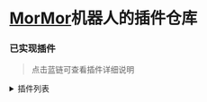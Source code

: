 # [MorMor](https://github.com/Controllerdestiny/MorMor)机器人的插件仓库


### 已实现插件

> 点击蓝链可查看插件详细说明

<Details>
<Summary>插件列表</Summary>

| 名称                                     |  插件说明           |    前置    |
|------------------------------------------|:------------------:|:------------------:|
| [TerrariaMap](TerrariaMap/README.md)     |   点亮Terraria地图  |     无           |
| [Bilibili](Bilibili/README.md)		   |   哔哩哔哩解析      |     无           |
| [GitHook](GitHook/README.md)			   |   github WebHook      |     无           |
| [BindTSPlayer](BindTSplayer/README.md)   |   绑定TS角色      |     无           |
| [Music](Music/README.md)		           |   点歌              |     无           |
| [TerrariaCart](TerrariaCart/README.md)		   |   购物车      |     无           |